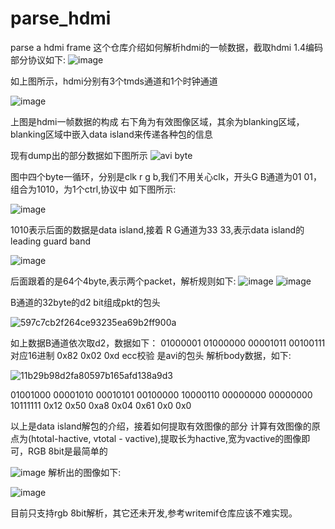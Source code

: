 # parse_hdmi
parse a hdmi frame
这个仓库介绍如何解析hdmi的一帧数据，截取hdmi 1.4编码部分协议如下:
![image](https://github.com/user-attachments/assets/3a37b824-7c88-411b-8000-1e3ecf07dda3)

如上图所示，hdmi分别有3个tmds通道和1个时钟通道

![image](https://github.com/user-attachments/assets/95f6e18d-2bae-4749-8439-458cef09c8ac)

上图是hdmi一帧数据的构成
右下角为有效图像区域，其余为blanking区域，blanking区域中嵌入data island来传递各种包的信息

现有dump出的部分数据如下图所示
![avi byte](https://github.com/user-attachments/assets/20a141a4-e137-4454-98c9-85468e4a47d4)

图中四个byte一循环，分别是clk r g b,我们不用关心clk，开头G B通道为01 01，组合为1010，为1个ctrl,协议中
如下图所示:

![image](https://github.com/user-attachments/assets/403d7344-2237-4756-8aac-660ceaa17343)

1010表示后面的数据是data island,接着 R G通道为33 33,表示data island的leading guard band

![image](https://github.com/user-attachments/assets/bedbcc57-1148-4266-97b6-1eac1de47f38)

后面跟着的是64个4byte,表示两个packet，解析规则如下:
![image](https://github.com/user-attachments/assets/d020f4c4-d548-4500-9778-7e64be692a40)
![image](https://github.com/user-attachments/assets/4a8cb006-d12f-4b3e-932a-e19d87cb5161)

B通道的32byte的d2 bit组成pkt的包头

![597c7cb2f264ce93235ea69b2ff900a](https://github.com/user-attachments/assets/a9e7d6dc-1662-4b34-9d77-bd57aad0b4f3)

如上数据B通道依次取d2，数据如下：
01000001 01000000 00001011 00100111
对应16进制 0x82 0x02 0xd    ecc校验
是avi的包头
解析body数据，如下:

![11b29b98d2fa80597b165afd138a9d3](https://github.com/user-attachments/assets/2490b5ae-fb24-4ae8-85c4-d3cdb19dc8c7)

01001000 00001010 00010101 00100000 10000110 00000000 00000000 10111111
0x12     0x50       0xa8       0x04     0x61    0x0       0x0


以上是data island解包的介绍，接着如何提取有效图像的部分
计算有效图像的原点为(htotal-hactive, vtotal - vactive),提取长为hactive,宽为vactive的图像即可，RGB 8bit是最简单的

![image](https://github.com/user-attachments/assets/8cba43a0-76df-4d80-81d9-887526bd89d5)
解析出的图像如下:

![image](https://github.com/user-attachments/assets/e92a60a6-2834-4943-9a1b-798fcb335e98)

目前只支持rgb 8bit解析，其它还未开发,参考writemif仓库应该不难实现。

